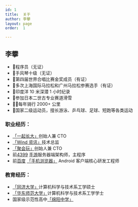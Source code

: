 ```yaml
---
id: 1
title:  关于
author: 李攀
layout: page
order:  1

---
```

## 李攀

- 🦍程序员（无证）
- 🎼手风琴十级（无证）
- 🎤第四届世界合唱比赛金奖成员（有证）
- 🏃多次上海国际马拉松和广州马拉松参赛选手（有证）
- 🤿印度洋 10 米深潜 1 小时纪录
- 🎿参加日本二世古专业赛道滑雪
- 🚴‍♀️每年骑行 2000+ 公里
- 💪国家二级运动员，擅长游泳、乒乓球、足球、短跑等各类运动


### 职业经历：

- [「一起长大」][9]创始人兼 CTO
- [「Wind 资讯」][10]技术总监
- [「聚会玩」][1]创始人兼 CTO
- 前[4399][2] [手游][3]服务器端架构师，主程序
- 前[百度][4] [「手机浏览器」][5] Android 客户端核心研发工程师

### 教育经历：

- [「同济大学」][6]计算机科学与技术系工学硕士
- [「华东师范大学」][7]计算机科学与技术系工学学士
- ️国家级示范性高中[「绵阳中学」][8]


<a href="https://twitter.com/iamlipan" target="_blank"><i class="fa fa-twitter fa-4x" aria-hidden="true"></i></a>
<a href="https://weibo.com/206053530" target="_blank"><i class="fa fa-weibo fa-4x" aria-hidden="true"></i></a>
<a href="../img/QR.jpg" target="_blank"><i class="fa fa-weixin fa-4x" aria-hidden="true"></i></a>
<a href="https://www.linkedin.com/in/alan-li-65297b3a" target="_blank"><i class="fa fa-linkedin fa-4x" aria-hidden="true"></i></a>
<a href="https://instagram.com/iamlipan" target="_blank"><i class="fa fa-instagram fa-4x" aria-hidden="true"></i></a>
<a href="https://www.facebook.com/li.pan.7965" target="_blank"><i class="fa fa-facebook-square fa-4x" aria-hidden="true"></i></a>
<a href="https://plus.google.com/104974253379401017230" target="_blank"><i class="fa fa-google-plus-square fa-4x" aria-hidden="true"></i></a>
<a href="mailto:i@lipan.me"><i class="fa fa-envelope-o fa-4x" aria-hidden="true"></i></a>

[1]:http://juhuiwan.cn "聚会玩"
[2]:http://www.4399.com "4399"
[3]:http://4399sy.com "4399手游"
[4]:http://www.baidu.com "百度"
[5]:http://mb.baidu.com "百度手机浏览器"
[6]:http://www.tongji.edu.cn "同济大学"
[7]:http://www.ecnu.edu.cn "华东师范大学"
[8]:http://www.scmyzx.com.cn "绵阳中学"
[9]:http://kid17.com "一起长大"
[10]:http://www.wind.com.cn/ "Wind 资讯"
